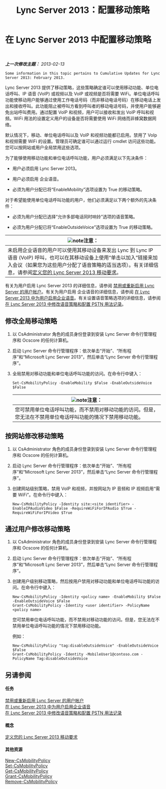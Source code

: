 ﻿---
title: Lync Server 2013：配置移动策略
TOCTitle: 配置移动策略
ms:assetid: 595536e0-9bb3-49a3-8d13-1a77351ebc62
ms:mtpsurl: https://technet.microsoft.com/zh-cn/library/Hh690018(v=OCS.15)
ms:contentKeyID: 49312940
ms.date: 05/19/2016
mtps_version: v=OCS.15
ms.translationtype: HT
---

# 在 Lync Server 2013 中配置移动策略

 

_**上一次修改主题：** 2013-02-13_

    Some information in this topic pertains to Cumulative Updates for Lync Server 2013: February 2013.

Lync Server 2013 提供了移动策略，这些策略确定谁可以使用移动功能、单位电话呼叫、IP 语音 (VoIP) 或视频以及 VoIP 或视频是否将需要 WiFi。单位电话呼叫功能使移动用户能够通过使用工作电话号码（而非移动电话号码）在移动电话上发出和接收呼叫。此功能阻止被呼叫方看到呼叫者的移动电话号码，并使用户能够避免出站呼叫费用。通过配置 VoIP 和视频，用户可以接收和发出 VoIP 呼叫和视频。WiFi 用法的设置定义用户的设备是否将需要使用 WiFi 网络而非蜂窝数据网络。

默认情况下，移动、单位电话呼叫以及 VoIP 和视频功能都已启用。禁用了 VoIp 和视频需要 WiFi 的设置。管理员可确定谁可以通过运行 cmdlet 访问这些功能。您可以按网站或用户全局禁用这些选项。

为了能够使用移动功能和单位电话呼叫功能，用户必须满足以下先决条件：

  - 用户必须启用 Lync Server 2013。

  - 用户必须启用 企业语音。

  - 必须为用户分配已将“EnableMobility”选项设置为 True 的移动策略。

对于希望能使用单位电话呼叫功能的用户，他们必须满足以下两个额外的先决条件：

  - 必须为用户分配已选择“允许多部电话同时响铃”选项的语音策略。

  - 必须为用户分配已将“EnableOutsideVoice”选项设置为 True 的移动策略。

<table>
<thead>
<tr class="header">
<th><img src="images/Dn783119.note(OCS.15).gif" title="note" alt="note" />注意：</th>
</tr>
</thead>
<tbody>
<tr class="odd">
<td>未启用企业语音的用户可以使用其移动设备来发出 Lync 到 Lync IP 语音 (VoIP) 呼叫，也可以在其移动设备上使用“单击以加入”链接来加入会议（如果您为这些用户分配了语音策略的适当选项）。有关详细信息，请参阅<a href="lync-server-2013-defining-your-mobility-requirements.md">定义您的 Lync Server 2013 移动要求</a>。</td>
</tr>
</tbody>
</table>


有关为用户启用 Lync Server 2013 的详细信息，请参阅 [禁用或重新启用 Lync Server 的用户帐户](lync-server-2013-disable-or-re-enable-user-account-for-lync-server.md)。有关为用户启用 企业语音的详细信息，请参阅 [在 Lync Server 2013 中为用户启用企业语音](lync-server-2013-enable-users-for-enterprise-voice.md)。有关设置语音策略选项的详细信息，请参阅 [在 Lync Server 2013 中修改语音策略和配置 PSTN 用法记录](lync-server-2013-modify-a-voice-policy-and-configure-pstn-usage-records.md)。

## 修改全局移动策略

1.  以 CsAdministrator 角色的成员身份登录到安装 Lync Server 命令行管理程序和 Ocscore 的任何计算机。

2.  启动 Lync Server 命令行管理程序：依次单击“开始”、“所有程序”和“Microsoft Lync Server 2013”，然后单击“Lync Server 命令行管理程序”。

3.  全局禁用对移动功能和单位电话呼叫功能的访问。在命令行中键入：
    
        Set-CsMobilityPolicy -EnableMobility $False -EnableOutsideVoice $False
    
    <table>
    <thead>
    <tr class="header">
    <th><img src="images/Dn783119.note(OCS.15).gif" title="note" alt="note" />注意：</th>
    </tr>
    </thead>
    <tbody>
    <tr class="odd">
    <td>您可禁用单位电话呼叫功能，而不禁用对移动功能的访问。但是，您无法在不禁用单位电话呼叫功能的情况下禁用移动功能。</td>
    </tr>
    </tbody>
    </table>


## 按网站修改移动策略

1.  以 CsAdministrator 角色的成员身份登录到安装 Lync Server 命令行管理程序和 Ocscore 的任何计算机。

2.  启动 Lync Server 命令行管理程序：依次单击“开始”、“所有程序”和“Microsoft Lync Server 2013”，然后单击“Lync Server 命令行管理程序”。

3.  创建网站级别策略，禁用 VoIP 和视频，并按网站为 IP 音频和 IP 视频启用“需要 WiFi”。在命令行中键入：
    
        New-CsMobilityPolicy -Identity site:<site identifier> -EnableIPAudioVideo $False -RequireWiFiForIPAudio $True -RequireWiFiForIPVideo $True

## 通过用户修改移动策略

1.  以 CsAdministrator 角色的成员身份登录到安装 Lync Server 命令行管理程序和 Ocscore 的任何计算机。

2.  启动 Lync Server 命令行管理程序：依次单击“开始”、“所有程序”和“Microsoft Lync Server 2013”，然后单击“Lync Server 命令行管理程序”。

3.  创建用户级别移动策略，然后按用户禁用对移动功能和单位电话呼叫功能的访问。在命令行中键入：
    
        New-CsMobilityPolicy -Identity <policy name> -EnableMobility $False -EnableOutsideVoice $False
        Grant-CsMobilityPolicy -Identity <user identifier> -PolicyName <policy name>
    
    您可禁用单位电话呼叫功能，而不禁用对移动功能的访问。但是，您无法在不禁用单位电话呼叫功能的情况下禁用移动功能。
    
    例如：
    
        New-CsMobilityPolicy "tag:disableOutsideVoice" -EnableOutsideVoice $False
        Grant-CsMobilityPolicy -Identity -MobileUser1@contoso.com -PolicyName Tag:disableOutsideVoice

## 另请参阅

#### 任务

[禁用或重新启用 Lync Server 的用户帐户](lync-server-2013-disable-or-re-enable-user-account-for-lync-server.md)  
[在 Lync Server 2013 中为用户启用企业语音](lync-server-2013-enable-users-for-enterprise-voice.md)  
[在 Lync Server 2013 中修改语音策略和配置 PSTN 用法记录](lync-server-2013-modify-a-voice-policy-and-configure-pstn-usage-records.md)  

#### 概念

[定义您的 Lync Server 2013 移动要求](lync-server-2013-defining-your-mobility-requirements.md)  

#### 其他资源

[New-CsMobilityPolicy](https://docs.microsoft.com/en-us/powershell/module/skype/New-CsMobilityPolicy)  
[Set-CsMobilityPolicy](https://docs.microsoft.com/en-us/powershell/module/skype/Set-CsMobilityPolicy)  
[Get-CsMobilityPolicy](https://docs.microsoft.com/en-us/powershell/module/skype/Get-CsMobilityPolicy)  
[Grant-CsMobilityPolicy](https://docs.microsoft.com/en-us/powershell/module/skype/Grant-CsMobilityPolicy)  
[Remove-CsMobilityPolicy](https://docs.microsoft.com/en-us/powershell/module/skype/Remove-CsMobilityPolicy)

